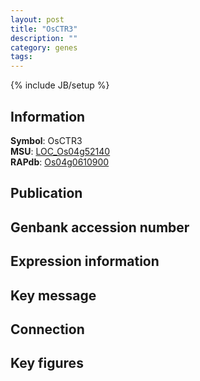 ```yaml
---
layout: post
title: "OsCTR3"
description: ""
category: genes
tags: 
---
```

{% include JB/setup %}

## Information
__Symbol__: OsCTR3  
__MSU__: [LOC_Os04g52140](http://rice.plantbiology.msu.edu/cgi-bin/ORF_infopage.cgi?orf=LOC_Os04g52140)  
__RAPdb__: [Os04g0610900](http://rapdb.dna.affrc.go.jp/viewer/gbrowse_details/irgsp1?name=Os04g0610900)  

## Publication

## Genbank accession number

## Expression information

## Key message

## Connection

## Key figures


